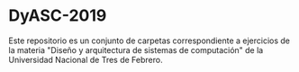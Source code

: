 # DyASC-2019

Este repositorio es un conjunto de carpetas correspondiente a ejercicios de la materia "Diseño y arquitectura de sistemas de computación" de la Universidad Nacional de Tres de Febrero.
